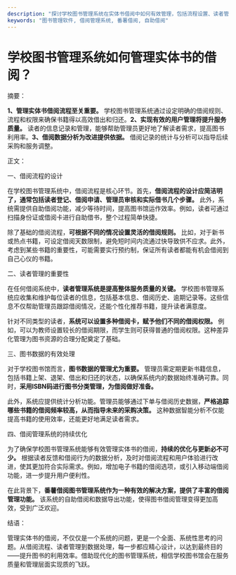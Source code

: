 ```yaml
---
description: "探讨学校图书管理系统在实体书借阅中如何有效管理，包括流程设置、读者管理和图书数据的处理等。"
keywords: "图书管理软件, 借阅管理系统, 番薯借阅, 自助借阅"
---
```

# 学校图书管理系统如何管理实体书的借阅？

摘要：

**1、管理实体书借阅流程至关重要。** 学校图书管理系统通过设定明确的借阅规则、流程和权限来确保书籍得以高效借出和归还。**2、实现有效的用户管理将提升服务质量。** 读者的信息记录和管理，能够帮助管理员更好地了解读者需求，提高图书利用率。**3、借阅数据分析为改进提供依据。** 借阅记录的统计与分析可以指导后续采购和服务调整。

正文：

一、借阅流程的设计

在学校图书管理系统中，借阅流程是核心环节。首先，**借阅流程的设计应简洁明了，通常包括读者登记、借阅申请、管理员审核和实际借书几个步骤。** 此外，系统需提供自助借阅功能，减少等待时间，提高图书馆运作效率。例如，读者可通过扫描身份证或借阅卡进行自助借书，整个过程简单快捷。

除了基础的借阅流程，**可根据不同的情况设置灵活的借阅规则。** 比如，对于新书或热点书籍，可设定借阅天数限制，避免短时间内流通过快导致供不应求。此外，考虑到某些书籍的重要性，可能需要实行预约制，保证所有读者都能有机会借阅到自己心仪的书籍。

二、读者管理的重要性

在任何借阅系统中，**读者管理系统是提高整体服务质量的关键。** 学校图书管理系统应收集和维护每位读者的信息，包括基本信息、借阅历史、逾期记录等。这些信息不仅帮助管理员跟踪借阅情况，还能个性化推荐书籍，提升读者满意度。

针对不同类型的读者，**系统可以设置多种借阅卡，赋予他们不同的借阅权限。** 例如，可以为教师设置较长的借阅期限，而学生则可获得普通的借阅权限。这种差异化管理为图书资源的合理分配奠定了基础。

三、图书数据的有效处理

对于学校图书馆而言，**图书数据的管理尤为重要。** 管理员需定期更新书籍信息，包括书籍上架、退架、借出和归还的状态，以确保系统内的数据始终准确可靠。同时，**采用ISBN码进行图书分类管理，为借阅做好准备。**

此外，系统应提供统计分析功能。管理员能够通过下单与借阅历史数据，**严格追踪哪些书籍的借阅频率较高，从而指导未来的采购决策。** 这种数据智能分析不仅能提高书籍的使用效率，还能更好地满足读者需求。

四、借阅管理系统的持续优化

为了确保学校图书管理系统能够有效管理实体书的借阅，**持续的优化与更新必不可少。** 根据读者反馈和借阅行为的数据分析，及时对借阅流程和用户体验进行改进，使其更加符合实际需求。例如，增加电子书籍的借阅选项，或引入移动端借阅功能，进一步提升用户便利性。

在此背景下，**番薯借阅图书管理系统作为一种有效的解决方案，提供了丰富的借阅管理功能。** 该系统的自助借阅和数据导出功能，使得图书借阅管理变得更加高效，受到广泛欢迎。

结语：

管理实体书的借阅，不仅仅是一个系统的问题，更是一个全面、系统性思考的问题。从借阅流程、读者管理到数据处理，每一步都应精心设计，以达到最终目的——提升图书的利用效率。借助现代化的图书管理系统，相信学校图书馆会在服务质量和管理层面实现质的飞跃。
